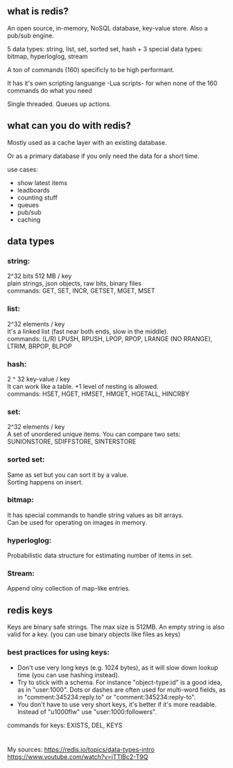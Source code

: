 ## what is redis?
An open source, in-memory, NoSQL database, key-value store.
Also a pub/sub engine.

5 data types: string, list, set, sorted set, hash
    + 3 special data types: bitmap, hyperloglog, stream

A ton of commands (160) specificly to be high performant.

It has it's own scripting languange -Lua scripts- for when none of the 160 commands do what you need

Single threaded. Queues up actions.


## what can you do with redis?
Mostly used as a cache layer with an existing database.

Or as a primary database if you only need the data for a short time.

use cases:
* show latest items
* leadboards
* counting stuff
* queues
* pub/sub
* caching


## data types

### string: 
2^32 bits 512 MB / key  
plain strings, json objects, raw bits, binary files  
commands: GET, SET, INCR, GETSET, MGET, MSET  

### list:
2^32 elements / key  
It's a linked list (fast near both ends, slow in the middle).  
commands: (L/R) LPUSH, RPUSH, LPOP, RPOP, LRANGE (NO RRANGE), LTRIM, BRPOP, BLPOP  

### hash:
2 ^ 32 key-value / key  
It can work like a table. +1 level of nesting is allowed.  
commands: HSET, HGET, HMSET, HMGET, HGETALL, HINCRBY  

### set:
2^32 elements / key  
A set of unordered unique items.
You can compare two sets: SUNIONSTORE, SDIFFSTORE, SINTERSTORE

### sorted set:
Same as set but you can sort it by a value.  
Sorting happens on insert.  

### bitmap:
It has special commands to handle string values as bit arrays.  
Can be used for operating on images in memory.  

### hyperloglog:
Probabilistic data structure for estimating number of items in set.  

### Stream:
Append olny collection of map-like entries.  

## redis keys
Keys are binary safe strings. The max size is 512MB. An empty string is also valid for a key.
(you can use binary objects like files as keys)  
### best practices for using keys:
* Don't use very long keys (e.g. 1024 bytes), as it will slow down lookup time (you can use hashing instead).
* Try to stick with a schema. For instance "object-type:id" is a good idea, as in "user:1000". Dots or dashes are often used for multi-word fields, as in "comment:345234:reply.to" or "comment:345234:reply-to".
* You don't have to use very short keys, it's better if it's more readable.
Instead of "u1000flw" use "user:1000:followers".

commands for keys: EXISTS, DEL, KEYS

#
My sources:
https://redis.io/topics/data-types-intro
https://www.youtube.com/watch?v=jTTlBc2-T9Q
